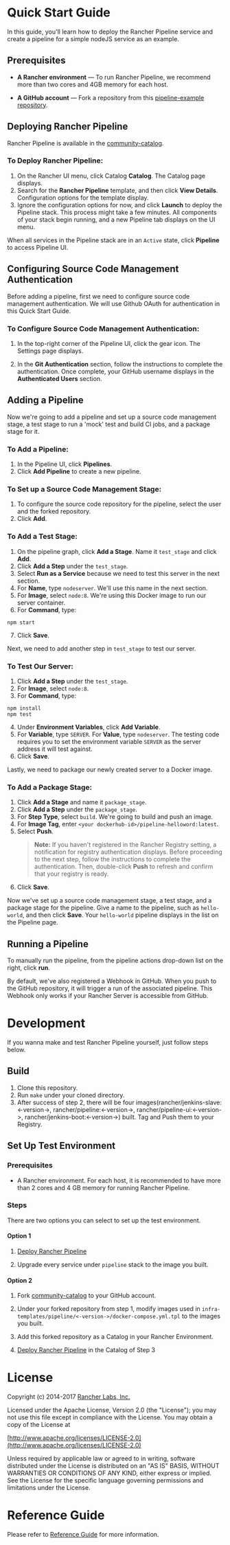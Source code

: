 # Quick Start Guide

In this guide, you'll learn how to deploy the Rancher Pipeline service and create a pipeline for a simple nodeJS service as an example.

## Prerequisites

* **A Rancher environment** &mdash; To run Rancher Pipeline, we recommend more than two cores and 4GB memory for each host.

* **A GitHub account** &mdash; Fork a repository from this [pipeline-example repository](https://github.com/biblesyme/pipeline-example). 

## Deploying Rancher Pipeline

Rancher Pipeline is available in the [community-catalog](https://github.com/rancher/community-catalog). 

### To Deploy Rancher Pipeline:

1. On the Rancher UI menu, click Catalog **Catalog**. The Catalog page displays.
2. Search for the **Rancher Pipeline** template, and then click **View Details**. Configuration options for the template display.
2. Ignore the configuration options for now, and click **Launch** to deploy the Pipeline stack. This process might take a few minutes. All components of your stack begin running, and a new Pipeline tab displays on the UI menu.

When all services in the Pipeline stack are in an `Active` state, click **Pipeline** to access Pipeline UI.

## Configuring Source Code Management Authentication

Before adding a pipeline, first we need to configure source code management authentication. We will use Github OAuth for authentication in this Quick Start Guide.

### To Configure Source Code Management Authentication:

1. In the top-right corner of the Pipeline UI, click the gear icon. The Settings page displays.

2. In the **Git Authentication** section, follow the instructions to complete the authentication. Once complete, your GitHub username  displays in the **Authenticated Users** section.

## Adding a Pipeline

Now we're going to add a pipeline and set up a source code management stage, a test stage to run a 'mock' test and build CI jobs, and a package stage for it. 

### To Add a Pipeline:

1. In the Pipeline UI, click **Pipelines**.
2. Click **Add Pipeline** to create a new pipeline.

### To Set up a Source Code Management Stage:

1. To configure the source code repository for the pipeline, select the user and the forked repository.
2. Click **Add**.

### To Add a Test Stage: 

1. On the pipeline graph, click **Add a Stage**. Name it `test_stage` and click **Add**. 
2. Click **Add a Step** under the `test_stage`. 
3. Select **Run as a Service** because we need to test this server in the next section. 
4. For **Name**, type `nodeserver`. We'll use this name in the next section.
5. For **Image**, select `node:8`. We're using this Docker image to run our server container.
6. For **Command**, type:
```
npm start
```
7. Click **Save**.

Next, we need to add another step in `test_stage` to test our server. 

### To Test Our Server:

1. Click **Add a Step** under the `test_stage`. 
2. For **Image**, select `node:8`.
3. For **Command**, type:
```
npm install
npm test
```
4. Under **Environment Variables**, click **Add Variable**. 
5. For **Variable**, type `SERVER`. For **Value**, type `nodeserver`. The testing code requires you to set the environment variable `SERVER` as the server address it will test against.
6. Click **Save**.

Lastly, we need to package our newly created server to a Docker image.

### To Add a Package Stage:

1. Click **Add a Stage** and name it `package_stage`. 
2. Click **Add a Step** under the `package_stage`.
3. For **Step Type**, select `build`. We're going to build and push an image. 
4. For **Image Tag**, enter `<your dockerhub-id>/pipeline-helloword:latest`.
5. Select **Push**. 
   >**Note:** If you haven't registered in the Rancher Registry setting, a notification for registry authentication displays. Before proceeding to the next step, follow the instructions to complete the authentication. Then, double-click **Push** to refresh and confirm that your registry is ready. 
6. Click **Save**.

Now we've set up a source code management stage, a test stage, and a package stage for the pipeline. Give a name to the pipeline, such as `hello-world`, and then click **Save**. Your `hello-world` pipeline displays in the list on the Pipeline page.

## Running a Pipeline

To manually run the pipeline, from the pipeline actions drop-down list on the right, click **run**.

By default, we've also registered a Webhook in GitHub. When you push to the GitHub repository, it will trigger a run of the associated pipeline. This Webhook only works if your Rancher Server is accessible from GitHub.

# Development

If you wanna make and test Rancher Pipeline yourself, just follow steps below.

## Build

1. Clone this repository.
2. Run `make` under your cloned directory.
3. After success of step 2, there will be four images(rancher/jenkins-slave:<-version->, rancher/pipeline:<-version->, rancher/pipeline-ui:<-version->, rancher/jenkins-boot:<-version->) built. Tag and Push them to your Registry.

## Set Up Test Environment

### Prerequisites

* A Rancher environment. For each host, it is recommended to have more than 2 cores and 4 GB memory for running Rancher Pipeline.

### Steps
There are two options you can select to set up the test environment.

#### Option 1
1. [Deploy Rancher Pipeline](#deploy-rancher-pipeline)

2. Upgrade every service under `pipeline` stack to the image you built.

#### Option 2
1. Fork [community-catalog](https://github.com/rancher/community-catalog) to your GitHub account.

2. Under your forked repository from step 1, modify images used in `infra-templates/pipeline/<-version->/docker-compose.yml.tpl` to the images you built.

3. Add this forked repository as a Catalog in your Rancher Environment.

4. [Deploy Rancher Pipeline](#deploy-rancher-pipeline) in the Catalog of Step 3

# License
Copyright (c) 2014-2017 [Rancher Labs, Inc.](http://rancher.com)

Licensed under the Apache License, Version 2.0 (the "License");
you may not use this file except in compliance with the License.
You may obtain a copy of the License at

[http://www.apache.org/licenses/LICENSE-2.0](http://www.apache.org/licenses/LICENSE-2.0)

Unless required by applicable law or agreed to in writing, software
distributed under the License is distributed on an "AS IS" BASIS,
WITHOUT WARRANTIES OR CONDITIONS OF ANY KIND, either express or implied.
See the License for the specific language governing permissions and
limitations under the License.

# Reference Guide
Please refer to [Reference Guide](./docs/README.md) for more information.

